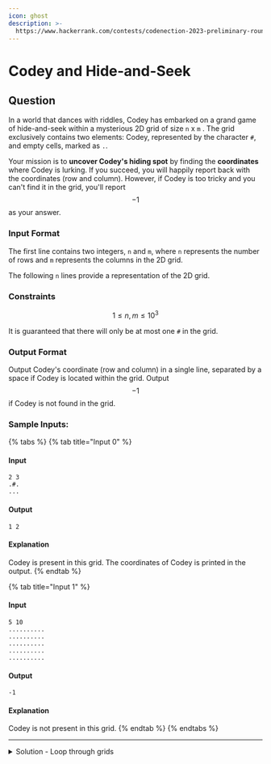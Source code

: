 ```yaml
---
icon: ghost
description: >-
  https://www.hackerrank.com/contests/codenection-2023-preliminary-round-closed-category/challenges/cn-c2
---
```


# Codey and Hide-and-Seek

## Question

In a world that dances with riddles, Codey has embarked on a grand game of hide-and-seek within a mysterious 2D grid of size `n` x `m` . The grid exclusively contains two elements: Codey, represented by the character `#`, and empty cells, marked as `.`.

Your mission is to **uncover Codey's hiding spot** by finding the **coordinates** where Codey is lurking. If you succeed, you will happily report back with the coordinates (row and column). However, if Codey is too tricky and you can't find it in the grid, you'll report $$-1$$ as your answer.

### Input Format

The first line contains two integers, `n` and `m`, where `n` represents the number of rows and `m` represents the columns in the 2D grid.

The following `n` lines provide a representation of the 2D grid.

### Constraints

$$
1 \le n, m \le 10^3
$$

It is guaranteed that there will only be at most one `#` in the grid.

### Output Format

Output Codey's coordinate (row and column) in a single line, separated by a space if Codey is located within the grid. Output $$-1$$ if Codey is not found in the grid.

### Sample Inputs:

{% tabs %}
{% tab title="Input 0" %}
#### Input

```
2 3
.#.
...
```

#### Output

```
1 2
```

#### Explanation

Codey is present in this grid. The coordinates of Codey is printed in the output.
{% endtab %}

{% tab title="Input 1" %}
#### Input

```
5 10
..........
..........
..........
..........
..........
```

#### Output

```
-1
```

#### Explanation

Codey is not present in this grid.
{% endtab %}
{% endtabs %}

***

<details>

<summary>Solution - Loop through grids</summary>

first, store the grid.\
second, find each cell if it fits the symbol.\
lastly, if it finds it, return the coordinates; otherwise, returns -1.

\*Note that the coordinates had to +1, as the array starts from 0 0.\*

Here's the solution:

{% code overflow="wrap" lineNumbers="true" %}
```python
m, n = map(int, input().strip().split())
grid = [list(input().strip()) for _ in range(m)]

for i, row in enumerate(grid):
    for j, cell in enumerate(row):
        if cell == '#':
            print(i+1, j+1)
            exit()
print(-1)
```
{% endcode %}

Note that I used enumerate function. This could be useful if you want to extract the index and values in array at the same time.

</details>
